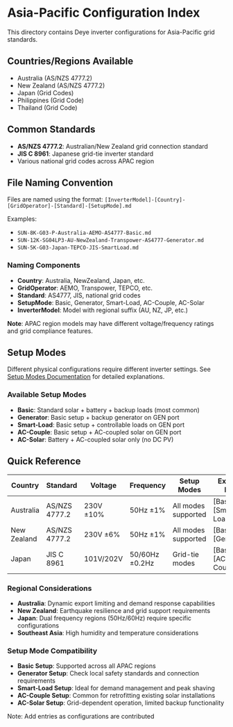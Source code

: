 # Asia-Pacific Configuration Index

This directory contains Deye inverter configurations for Asia-Pacific grid standards.

## Countries/Regions Available

- Australia (AS/NZS 4777.2)
- New Zealand (AS/NZS 4777.2)
- Japan (Grid Codes)
- Philippines (Grid Code)
- Thailand (Grid Code)

## Common Standards

- **AS/NZS 4777.2**: Australian/New Zealand grid connection standard
- **JIS C 8961**: Japanese grid-tie inverter standard
- Various national grid codes across APAC region

## File Naming Convention

Files are named using the format: `[InverterModel]-[Country]-[GridOperator]-[Standard]-[SetupMode].md`

Examples:

- `SUN-8K-G03-P-Australia-AEMO-AS4777-Basic.md`
- `SUN-12K-SG04LP3-AU-NewZealand-Transpower-AS4777-Generator.md`
- `SUN-5K-G03-Japan-TEPCO-JIS-SmartLoad.md`

### Naming Components

- **Country**: Australia, NewZealand, Japan, etc.
- **GridOperator**: AEMO, Transpower, TEPCO, etc.
- **Standard**: AS4777, JIS, national grid codes
- **SetupMode**: Basic, Generator, Smart-Load, AC-Couple, AC-Solar
- **InverterModel**: Model with regional suffix (AU, NZ, JP, etc.)

**Note**: APAC region models may have different voltage/frequency ratings and grid compliance features.

## Setup Modes

Different physical configurations require different inverter settings. See [Setup Modes Documentation](../../docs/setup-modes.md) for detailed explanations.

### Available Setup Modes

- **Basic**: Standard solar + battery + backup loads (most common)
- **Generator**: Basic setup + backup generator on GEN port
- **Smart-Load**: Basic setup + controllable loads on GEN port
- **AC-Couple**: Basic setup + AC-coupled solar on GEN port
- **AC-Solar**: Battery + AC-coupled solar only (no DC PV)

## Quick Reference

| Country | Standard | Voltage | Frequency | Setup Modes | Example Files |
|---------|----------|---------|-----------|-------------|---------------|
| Australia | AS/NZS 4777.2 | 230V ±10% | 50Hz ±1% | All modes supported | [Basic] [Smart-Load] |
| New Zealand | AS/NZS 4777.2 | 230V ±6% | 50Hz ±1% | All modes supported | [Basic] [Generator] |
| Japan | JIS C 8961 | 101V/202V | 50/60Hz ±0.2Hz | Grid-tie modes | [Basic] [AC-Couple] |

### Regional Considerations

- **Australia**: Dynamic export limiting and demand response capabilities
- **New Zealand**: Earthquake resilience and grid support requirements
- **Japan**: Dual frequency regions (50Hz/60Hz) require specific configurations
- **Southeast Asia**: High humidity and temperature considerations

### Setup Mode Compatibility

- **Basic Setup**: Supported across all APAC regions
- **Generator Setup**: Check local safety standards and connection requirements
- **Smart-Load Setup**: Ideal for demand management and peak shaving
- **AC-Couple Setup**: Common for retrofitting existing solar installations
- **AC-Solar Setup**: Grid-dependent operation, limited backup functionality

Note: Add entries as configurations are contributed
